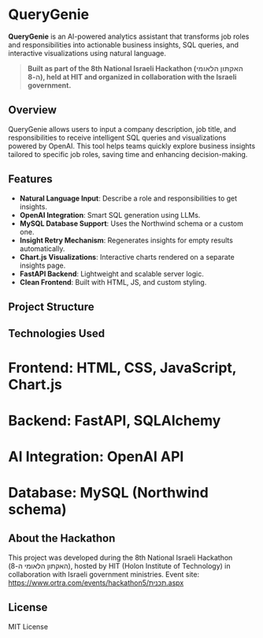 # QueryGenie

**QueryGenie** is an AI-powered analytics assistant that transforms job roles and responsibilities into actionable business insights, SQL queries, and interactive visualizations using natural language.

> **Built as part of the 8th National Israeli Hackathon (האקתון הלאומי ה-8), held at HIT and organized in collaboration with the Israeli government.**

## Overview

QueryGenie allows users to input a company description, job title, and responsibilities to receive intelligent SQL queries and visualizations powered by OpenAI. This tool helps teams quickly explore business insights tailored to specific job roles, saving time and enhancing decision-making.

## Features

- **Natural Language Input**: Describe a role and responsibilities to get insights.
- **OpenAI Integration**: Smart SQL generation using LLMs.
- **MySQL Database Support**: Uses the Northwind schema or a custom one.
- **Insight Retry Mechanism**: Regenerates insights for empty results automatically.
- **Chart.js Visualizations**: Interactive charts rendered on a separate insights page.
- **FastAPI Backend**: Lightweight and scalable server logic.
- **Clean Frontend**: Built with HTML, JS, and custom styling.

## Project Structure

## Technologies Used

# Frontend: HTML, CSS, JavaScript, Chart.js

# Backend: FastAPI, SQLAlchemy

# AI Integration: OpenAI API

# Database: MySQL (Northwind schema)


## About the Hackathon

This project was developed during the 8th National Israeli Hackathon (האקתון הלאומי ה-8), hosted by HIT (Holon Institute of Technology) in collaboration with Israeli government ministries.
Event site: https://www.ortra.com/events/hackathon5/תכנית.aspx

## License

MIT License

